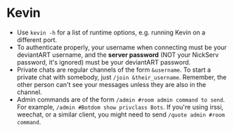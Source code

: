 Kevin
=========
* Use `kevin -h` for a list of runtime options, e.g. running Kevin on a different port.
* To authenticate properly, your username when connecting must be your deviantART username, and the **server password** (NOT your NickServ password, it's ignored) must be your deviantART password.
* Private chats are regular channels of the form `&username`. To start a private chat with somebody, just `/join &their_username`. Remember, the other person can't see your messages unless they are also in the channel.
* Admin commands are of the form `/admin #room admin command to send`. For example, `/admin #Botdom show privclass Bots`. If you're using irssi, weechat, or a similar client, you might need to send `/quote admin #room command`.